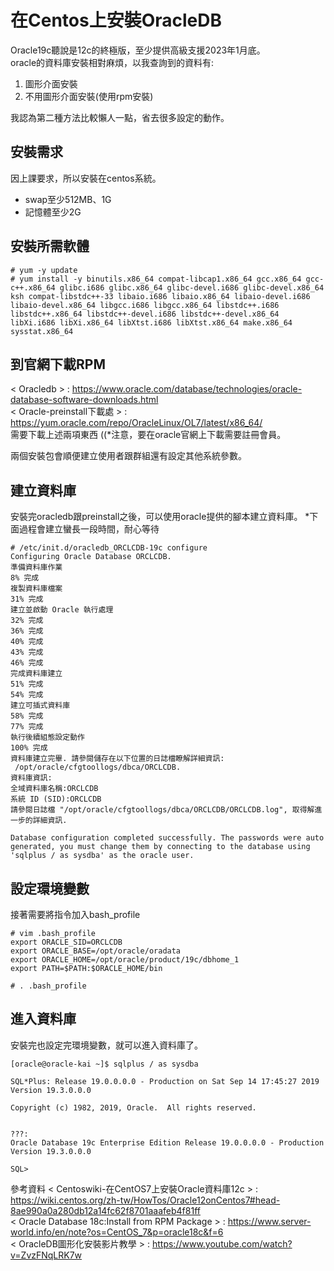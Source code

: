 # 在Centos上安裝OracleDB  
Oracle19c聽說是12c的終極版，至少提供高級支援2023年1月底。  
oracle的資料庫安裝相對麻煩，以我查詢到的資料有:  
1. 圖形介面安裝
2. 不用圖形介面安裝(使用rpm安裝)  

我認為第二種方法比較懶人一點，省去很多設定的動作。

## 安裝需求
因上課要求，所以安裝在centos系統。  
* swap至少512MB、1G
* 記憶體至少2G

## 安裝所需軟體
```
# yum -y update
# yum install -y binutils.x86_64 compat-libcap1.x86_64 gcc.x86_64 gcc-c++.x86_64 glibc.i686 glibc.x86_64 glibc-devel.i686 glibc-devel.x86_64 ksh compat-libstdc++-33 libaio.i686 libaio.x86_64 libaio-devel.i686 libaio-devel.x86_64 libgcc.i686 libgcc.x86_64 libstdc++.i686 libstdc++.x86_64 libstdc++-devel.i686 libstdc++-devel.x86_64 libXi.i686 libXi.x86_64 libXtst.i686 libXtst.x86_64 make.x86_64 sysstat.x86_64
```

## 到官網下載RPM
< Oracledb > : https://www.oracle.com/database/technologies/oracle-database-software-downloads.html  
< Oracle-preinstall下載處 > : https://yum.oracle.com/repo/OracleLinux/OL7/latest/x86_64/   
需要下載上述兩項東西  ((*注意，要在oracle官網上下載需要註冊會員。  

兩個安裝包會順便建立使用者跟群組還有設定其他系統參數。

## 建立資料庫
安裝完oracledb跟preinstall之後，可以使用oracle提供的腳本建立資料庫。
*下面過程會建立蠻長一段時間，耐心等待  
```
# /etc/init.d/oracledb_ORCLCDB-19c configure
Configuring Oracle Database ORCLCDB.
準備資料庫作業
8% 完成
複製資料庫檔案
31% 完成
建立並啟動 Oracle 執行處理
32% 完成
36% 完成
40% 完成
43% 完成                                                                                                                                  46% 完成
完成資料庫建立
51% 完成
54% 完成
建立可插式資料庫
58% 完成
77% 完成
執行後續組態設定動作
100% 完成
資料庫建立完畢. 請參閱儲存在以下位置的日誌檔瞭解詳細資訊:
 /opt/oracle/cfgtoollogs/dbca/ORCLCDB.
資料庫資訊:
全域資料庫名稱:ORCLCDB
系統 ID (SID):ORCLCDB
請參閱日誌檔 "/opt/oracle/cfgtoollogs/dbca/ORCLCDB/ORCLCDB.log", 取得解進一步的詳細資訊.

Database configuration completed successfully. The passwords were auto generated, you must change them by connecting to the database using 'sqlplus / as sysdba' as the oracle user.
```

## 設定環境變數
接著需要將指令加入bash_profile
```
# vim .bash_profile
export ORACLE_SID=ORCLCDB
export ORACLE_BASE=/opt/oracle/oradata
export ORACLE_HOME=/opt/oracle/product/19c/dbhome_1
export PATH=$PATH:$ORACLE_HOME/bin

# . .bash_profile
```

## 進入資料庫
安裝完也設定完環境變數，就可以進入資料庫了。
```
[oracle@oracle-kai ~]$ sqlplus / as sysdba

SQL*Plus: Release 19.0.0.0.0 - Production on Sat Sep 14 17:45:27 2019
Version 19.3.0.0.0

Copyright (c) 1982, 2019, Oracle.  All rights reserved.


???:
Oracle Database 19c Enterprise Edition Release 19.0.0.0.0 - Production
Version 19.3.0.0.0

SQL>
```

參考資料
< Centoswiki-在CentOS7上安裝Oracle資料庫12c > : https://wiki.centos.org/zh-tw/HowTos/Oracle12onCentos7#head-8ae990a0a280db12a14fc62f8701aaafeb4f81ff  
< Oracle Database 18c:Install from RPM Package > : https://www.server-world.info/en/note?os=CentOS_7&p=oracle18c&f=6  
< OracleDB圖形化安裝影片教學 > : https://www.youtube.com/watch?v=ZvzFNqLRK7w  
